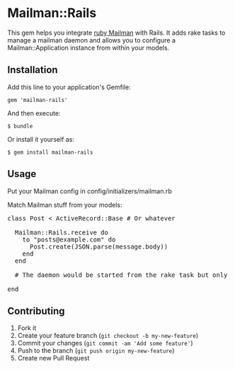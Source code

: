 # Mailman::Rails

This gem helps you integrate <a href="https://github.com/titanous/mailman">ruby Mailman</a> with Rails. It adds rake tasks to manage a mailman daemon and allows you to configure a Mailman::Application instance from within your models.

## Installation

Add this line to your application's Gemfile:

    gem 'mailman-rails'

And then execute:

    $ bundle

Or install it yourself as:

    $ gem install mailman-rails

## Usage

Put your Mailman config in config/initializers/mailman.rb

Match Mailman stuff from your models:
<pre>
class Post < ActiveRecord::Base # Or whatever

  Mailman::Rails.receive do
    to "posts@example.com" do
      Post.create(JSON.parse(message.body))
    end
  end

  # The daemon would be started from the rake task but only after all the code is loaded.

end
</pre>

## Contributing

1. Fork it
2. Create your feature branch (`git checkout -b my-new-feature`)
3. Commit your changes (`git commit -am 'Add some feature'`)
4. Push to the branch (`git push origin my-new-feature`)
5. Create new Pull Request
